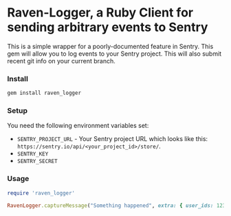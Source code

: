 # Raven-Logger, a Ruby Client for sending arbitrary events to Sentry

This is a simple wrapper for a poorly-documented feature in Sentry. This gem will allow you to log events to your Sentry project. This will also submit recent git info on your current branch.

### Install

```ruby
gem install raven_logger
```

### Setup

You need the following environment variables set:

- `SENTRY_PROJECT_URL` - Your Sentry project URL which looks like this: `https://sentry.io/api/<your_project_id>/store/`.
- `SENTRY_KEY`
- `SENTRY_SECRET`

### Usage

```ruby
require 'raven_logger'

RavenLogger.captureMessage("Something happened", extra: { user_ids: 123 }, level: :info)

```